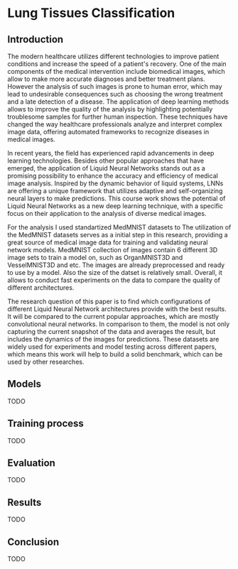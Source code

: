# Lung Tissues Classification

## Introduction

The modern healthcare utilizes different technologies to improve patient conditions and increase the speed of a patient's recovery. One of the main components of the medical intervention include biomedical images, which allow to make more accurate diagnoses and better treatment plans. However the analysis of such images is prone to human error, which may lead to undesirable consequences such as choosing the wrong treatment and a late detection of a disease. The application of deep learning methods allows to improve the quality of the analysis by highlighting potentially troublesome samples for further human inspection. These techniques have changed the way healthcare professionals analyze and interpret complex image data, offering automated frameworks to recognize diseases in medical images. 

In recent years, the field has experienced rapid advancements in deep learning technologies. Besides other popular approaches that have emerged, the application of Liquid Neural Networks stands out as a promising possibility to enhance the accuracy and efficiency of medical image analysis. Inspired by the dynamic behavior of liquid systems, LNNs are offering a unique framework that utilizes adaptive and self-organizing neural layers to make predictions. This course work shows the potential of Liquid Neural Networks as a new deep learning technique, with a specific focus on their application to the analysis of diverse medical images.


For the analysis I used standartized MedMNIST datasets to The utilization of the MedMNIST datasets serves as a initial step in this research, providing a great source of medical image data for training and validating neural network models. MedMNIST collection of images contain 6 different 3D image sets to train a model on, such as OrganMNIST3D and VesselMNIST3D and etc. The images are already preprocessed and ready to use by a model. Also the size of the datset is relatively small. Overall, it allows to conduct fast experiments on the data to compare the quality of different architectures. 

The research question of this paper is to find which configurations of different Liquid Neural Network architectures provide with the best results. It will be compared to the current popular approaches, which are mostly convolutional neural networks. In comparison to them, the model is not only capturing the current snapshot of the data and averages the result, but includes the dynamics of the images for predictions. These datasets are widely used for experiments and model testing across different papers, which means this work will help to build a solid benchmark, which can be used by other researches.

## Models

TODO

## Training process

TODO

## Evaluation

TODO

## Results

TODO

## Conclusion

TODO
